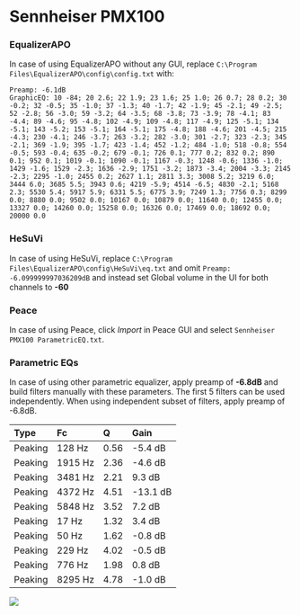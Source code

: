 # Sennheiser PMX100

### EqualizerAPO
In case of using EqualizerAPO without any GUI, replace `C:\Program Files\EqualizerAPO\config\config.txt`
with:
```
Preamp: -6.1dB
GraphicEQ: 10 -84; 20 2.6; 22 1.9; 23 1.6; 25 1.0; 26 0.7; 28 0.2; 30 -0.2; 32 -0.5; 35 -1.0; 37 -1.3; 40 -1.7; 42 -1.9; 45 -2.1; 49 -2.5; 52 -2.8; 56 -3.0; 59 -3.2; 64 -3.5; 68 -3.8; 73 -3.9; 78 -4.1; 83 -4.4; 89 -4.6; 95 -4.8; 102 -4.9; 109 -4.8; 117 -4.9; 125 -5.1; 134 -5.1; 143 -5.2; 153 -5.1; 164 -5.1; 175 -4.8; 188 -4.6; 201 -4.5; 215 -4.3; 230 -4.1; 246 -3.7; 263 -3.2; 282 -3.0; 301 -2.7; 323 -2.3; 345 -2.1; 369 -1.9; 395 -1.7; 423 -1.4; 452 -1.2; 484 -1.0; 518 -0.8; 554 -0.5; 593 -0.4; 635 -0.2; 679 -0.1; 726 0.1; 777 0.2; 832 0.2; 890 0.1; 952 0.1; 1019 -0.1; 1090 -0.1; 1167 -0.3; 1248 -0.6; 1336 -1.0; 1429 -1.6; 1529 -2.3; 1636 -2.9; 1751 -3.2; 1873 -3.4; 2004 -3.3; 2145 -2.3; 2295 -1.0; 2455 0.2; 2627 1.1; 2811 3.3; 3008 5.2; 3219 6.0; 3444 6.0; 3685 5.5; 3943 0.6; 4219 -5.9; 4514 -6.5; 4830 -2.1; 5168 2.3; 5530 5.4; 5917 5.9; 6331 5.5; 6775 3.9; 7249 1.3; 7756 0.3; 8299 0.0; 8880 0.0; 9502 0.0; 10167 0.0; 10879 0.0; 11640 0.0; 12455 0.0; 13327 0.0; 14260 0.0; 15258 0.0; 16326 0.0; 17469 0.0; 18692 0.0; 20000 0.0
```

### HeSuVi
In case of using HeSuVi, replace `C:\Program Files\EqualizerAPO\config\HeSuVi\eq.txt` and omit `Preamp:
-6.099999997036209dB` and instead set Global volume in the UI for both channels to **-60**

### Peace
In case of using Peace, click *Import* in Peace GUI and select `Sennheiser PMX100 ParametricEQ.txt`.

### Parametric EQs
In case of using other parametric equalizer, apply preamp of **-6.8dB** and build filters manually
with these parameters. The first 5 filters can be used independently.
When using independent subset of filters, apply preamp of -6.8dB.

| Type    | Fc      |    Q | Gain     |
|:--------|:--------|:-----|:---------|
| Peaking | 128 Hz  | 0.56 | -5.4 dB  |
| Peaking | 1915 Hz | 2.36 | -4.6 dB  |
| Peaking | 3481 Hz | 2.21 | 9.3 dB   |
| Peaking | 4372 Hz | 4.51 | -13.1 dB |
| Peaking | 5848 Hz | 3.52 | 7.2 dB   |
| Peaking | 17 Hz   | 1.32 | 3.4 dB   |
| Peaking | 50 Hz   | 1.62 | -0.8 dB  |
| Peaking | 229 Hz  | 4.02 | -0.5 dB  |
| Peaking | 776 Hz  | 1.98 | 0.8 dB   |
| Peaking | 8295 Hz | 4.78 | -1.0 dB  |

![](https://raw.githubusercontent.com/jaakkopasanen/AutoEq/master/results/headphonecom/sbaf-serious/Sennheiser%20PMX100/Sennheiser%20PMX100.png)